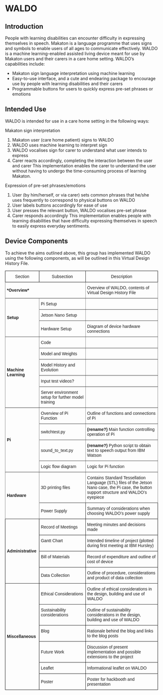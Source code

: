 WALDO
======

Introduction
------------

People with learning disabilities can encounter difficulty in expressing themselves in speech. Makaton is a language programme that uses signs and symbols to enable users of all ages to communicate effectively. WALDO is a machine learning-enabled assisted living device meant for use by Makaton users and their carers in a care home setting. WALDO’s capabilities include:

* Makaton sign language interpretation using machine learning
* Easy-to-use interface, and a cute and endearing package to encourage use by people with learning disabilities and their carers
* Programmable buttons for users to quickly express pre-set phrases or emotions

Intended Use
------------

WALDO is intended for use in a care home setting in the following ways:

Makaton sign interpretation
1. Makaton user (care home patient) signs to WALDO
2. WALDO uses machine learning to interpret sign
3. WALDO vocalises sign for carer to understand what user intends to express
4. Carer reacts accordingly, completing the interaction between the user and carer
This implementation enables the carer to understand the user without having to undergo the time-consuming process of learning Makaton.

Expression of pre-set phrases/emotions
1. User (by him/herself, or via carer) sets common phrases that he/she uses frequently to correspond to physical buttons on WALDO
2. User labels buttons accordingly for ease of use
3. User presses the relevant button, WALDO vocalises pre-set phrase
4. Carer responds accordingly
This implementation enables people with learning disabilities that have difficulty expressing themselves in speech to easily express everyday sentiments.


Device Components
-----------

To achieve the aims outlined above, this group has implemented WALDO using the following components, as will be outlined in this Virtual Design History File.

<style type="text/css">
.tg  {border-collapse:collapse;border-spacing:0;}
.tg td{font-family:Arial, sans-serif;font-size:14px;padding:10px 5px;border-style:solid;border-width:1px;overflow:hidden;word-break:normal;border-color:black;}
.tg th{font-family:Arial, sans-serif;font-size:14px;font-weight:normal;padding:10px 5px;border-style:solid;border-width:1px;overflow:hidden;word-break:normal;border-color:black;}
.tg .tg-pq3e{font-style:italic;border-color:inherit;text-align:left}
.tg .tg-xldj{border-color:inherit;text-align:left}
.tg .tg-s268{text-align:left}
.tg .tg-0lax{text-align:left;vertical-align:top}
</style>
<table class="tg">
  <tr>
    <th>Section</th>
    <th>Subsection</th>
    <th>Description</th>
  </tr>
  <tr>
    <td class="tg-xldj" colspan="2"><span style="font-weight:bold">*Overview*</span></td>
    <td class="tg-xldj">Overview of WALDO, contents of Virtual Design History File</td>
  </tr>
  <tr>
    <td class="tg-xldj" rowspan="3"><span style="font-weight:bold">Setup</span></td>
    <td class="tg-xldj">Pi Setup</td>
    <td class="tg-xldj"></td>
  </tr>
  <tr>
    <td class="tg-xldj">Jetson Nano Setup</td>
    <td class="tg-xldj"></td>
  </tr>
  <tr>
    <td class="tg-xldj">Hardware Setup</td>
    <td class="tg-xldj">Diagram of device hardware connections</td>
  </tr>
  <tr>
    <td class="tg-xldj" rowspan="5"><span style="font-weight:bold">Machine Learning</span></td>
    <td class="tg-xldj">Code</td>
    <td class="tg-xldj"></td>
  </tr>
  <tr>
    <td class="tg-xldj">Model and Weights</td>
    <td class="tg-xldj"></td>
  </tr>
  <tr>
    <td class="tg-xldj">Model History and Evolution</td>
    <td class="tg-xldj"></td>
  </tr>
  <tr>
    <td class="tg-xldj">Input test videos?</td>
    <td class="tg-xldj"></td>
  </tr>
  <tr>
    <td class="tg-xldj">Server environment setup for further model training</td>
    <td class="tg-xldj"></td>
  </tr>
  <tr>
    <td class="tg-xldj" rowspan="4"><span style="font-weight:bold">Pi</span></td>
    <td class="tg-xldj">Overview of Pi Function</td>
    <td class="tg-xldj">Outline of functions and connections of Pi</td>
  </tr>
  <tr>
    <td class="tg-xldj">switchtest.py</td>
    <td class="tg-xldj"><span style="font-weight:bold">(rename?)</span><span style="font-weight:normal"> Main function controlling operation of Pi</span></td>
  </tr>
  <tr>
    <td class="tg-xldj">sound_to_text.py</td>
    <td class="tg-xldj"><span style="font-weight:bold">(rename?)</span><span style="font-weight:normal"> Python script to obtain text to speech output from IBM Watson</span></td>
  </tr>
  <tr>
    <td class="tg-xldj">Logic flow diagram</td>
    <td class="tg-xldj">Logic for Pi function</td>
  </tr>
  <tr>
    <td class="tg-xldj" rowspan="2"><span style="font-weight:bold">Hardware</span></td>
    <td class="tg-xldj">3D printing files</td>
    <td class="tg-xldj">Contains Standard Tessellation Language (STL) files of the Jetson Nano case, the Pi case, the button support structure and WALDO’s eyepiece</td>
  </tr>
  <tr>
    <td class="tg-s268">Power Supply</td>
    <td class="tg-s268">Summary of considerations when choosing WALDO’s power supply</td>
  </tr>
  <tr>
    <td class="tg-s268" rowspan="4"><span style="font-weight:bold">Administrative</span></td>
    <td class="tg-s268">Record of Meetings</td>
    <td class="tg-s268">Meeting minutes and decisions made</td>
  </tr>
  <tr>
    <td class="tg-0lax">Gantt Chart</td>
    <td class="tg-0lax">Intended timeline of project (plotted during first meeting at IBM Hursley)</td>
  </tr>
  <tr>
    <td class="tg-0lax">Bill of Materials</td>
    <td class="tg-0lax">Record of expenditure and outline of cost of device</td>
  </tr>
  <tr>
    <td class="tg-s268">Data Collection</td>
    <td class="tg-s268">Outline of procedure, considerations and product of data collection</td>
  </tr>
  <tr>
    <td class="tg-s268" rowspan="6"><span style="font-weight:bold">Miscellaneous</span></td>
    <td class="tg-s268">Ethical Considerations</td>
    <td class="tg-s268">Outline of ethical considerations in the design, building and use of WALDO</td>
  </tr>
  <tr>
    <td class="tg-0lax">Sustainability considerations</td>
    <td class="tg-0lax">Outline of sustainability considerations in the design, building and use of WALDO</td>
  </tr>
  <tr>
    <td class="tg-0lax">Blog</td>
    <td class="tg-0lax">Rationale behind the blog and links to the blog posts</td>
  </tr>
  <tr>
    <td class="tg-s268">Future Work</td>
    <td class="tg-s268">Discussion of present implementation and possible extensions to the project</td>
  </tr>
  <tr>
    <td class="tg-s268">Leaflet</td>
    <td class="tg-s268">Informational leaflet on WALDO</td>
  </tr>
  <tr>
    <td class="tg-s268">Poster</td>
    <td class="tg-s268">Poster for hackbooth and presentation</td>
  </tr>
</table>
